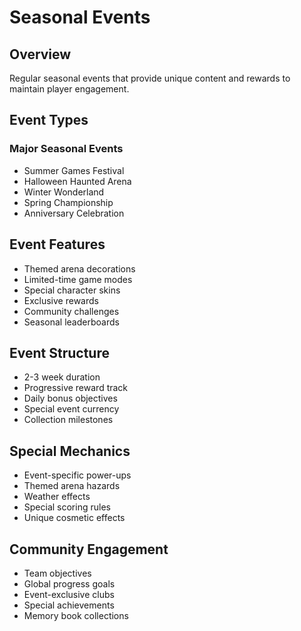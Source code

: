 # Seasonal Events

## Overview
Regular seasonal events that provide unique content and rewards to maintain player engagement.

## Event Types
### Major Seasonal Events
- Summer Games Festival
- Halloween Haunted Arena
- Winter Wonderland
- Spring Championship
- Anniversary Celebration

## Event Features
- Themed arena decorations
- Limited-time game modes
- Special character skins
- Exclusive rewards
- Community challenges
- Seasonal leaderboards

## Event Structure
- 2-3 week duration
- Progressive reward track
- Daily bonus objectives
- Special event currency
- Collection milestones

## Special Mechanics
- Event-specific power-ups
- Themed arena hazards
- Weather effects
- Special scoring rules
- Unique cosmetic effects

## Community Engagement
- Team objectives
- Global progress goals
- Event-exclusive clubs
- Special achievements
- Memory book collections